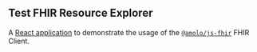 ## Test FHIR Resource Explorer

A [React application](https://fhir-resource-explorer.netlify.app) to demonstrate the usage of the [`@amolo/js-fhir`](https://github.com/brianraila/js-fhir) FHIR Client.

